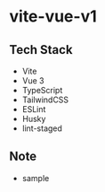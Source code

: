 # vite-vue-v1

## Tech Stack

- Vite
- Vue 3
- TypeScript
- TailwindCSS
- ESLint
- Husky
- lint-staged

## Note

- sample
